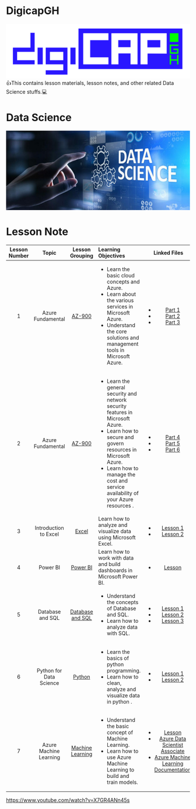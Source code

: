 # DigicapGH
![foo](https://github.com/gkwoode/DigicapGH/blob/main/DigiCAP.png)
:+1:This contains lesson materials, lesson notes, and other related Data Science stuffs.:computer:

# Data Science
![foo](https://github.com/gkwoode/DigicapGH/blob/main/datascience.jpeg)

# Lesson Note
| Lesson Number | Topic | Lesson Grouping | Learning Objectives | Linked Files |
| :-----: | :-----: | :-----: | :----- | :-----: |
| 1 | Azure Fundamental | [AZ-900](1-Azure-Fundamental/README.md)  | <ul><li>Learn the basic cloud concepts and Azure.</li><li>Learn about the various services in Microsoft Azure.</li><li>Understand the core solutions and management tools in Microsoft Azure.</li></ul> | <ul><li>[Part 1](https://docs.microsoft.com/en-us/learn/paths/az-900-describe-cloud-concepts/)</li><li>[Part 2](https://docs.microsoft.com/en-us/learn/paths/az-900-describe-core-azure-services/)</li><li>[Part 3](https://docs.microsoft.com/en-us/learn/paths/az-900-describe-core-solutions-management-tools-azure/)</li></ul> |
| 2 | Azure Fundamental | [AZ-900](1-Azure-Fundamental/README.md) | <ul><li>Learn the general security and network security features in Microsoft Azure.</li><li>Learn how to secure and govern resources in Microsoft Azure.</li><li>Learn how to manage the cost and service availability of your Azure resources .</li></ul> | <ul><li>[Part 4](https://docs.microsoft.com/en-us/learn/paths/az-900-describe-general-security-network-security-features/)</li><li>[Part 5](https://docs.microsoft.com/en-us/learn/paths/az-900-describe-identity-governance-privacy-compliance-features/)</li><li>[Part 6](https://docs.microsoft.com/en-us/learn/paths/az-900-describe-azure-cost-management-service-level-agreements/)</li></ul> |
| 3 | Introduction to Excel | [Excel](2-Excel/README.md) | Learn how to analyze and visualize data using Microsoft Excel. | <ul><li>[Lesson 1](https://www.youtube.com/watch?v=K74_FNnlIF8)</li><li>[Lesson 2](https://www.youtube.com/watch?v=xhFDYKqWlqw)</li></ul> |
| 4 | Power BI | [Power BI](3-Power-BI/README.md) | Learn how to work with data and build dashboards in Microsoft Power BI. | <ul><li>[Lesson](https://www.youtube.com/watch?v=AGrl-H87pRU)</li></ul> |
| 5 | Database and SQL | [Database and SQL](4-Database-and-SQL/README.md) | <ul><li>Understand the concepts of Database and SQL.</li><li>Learn how to analyze data with SQL.</li></ul> | <ul><li>[Lesson 1](https://www.analyticsvidhya.com/blog/2021/06/sql-for-data-science-a-beginners-guide/)</li><li>[Lesson 2](https://www.youtube.com/watch?v=sTiWTx0ifaM)</li><li>[Lesson 3](https://www.youtube.com/watch?v=uGkIhx8KhbU)</li></ul> |
| 6 | Python for Data Science | [Python](5-Python/README.md) | <ul><li>Learn the basics of python programming.</li><li>Learn how to clean, analyze and visualize data in python .</li></ul> | <ul><li>[Lesson 1](https://www.youtube.com/watch?v=_uQrJ0TkZlc)</li><li>[Lesson 2](https://www.youtube.com/watch?v=-o3AxdVcUtQ&t=760s)</li></ul> |
| 7 | Azure Machine Learning  | [Machine Learning](6-Machine-Learning/README.md) | <ul><li>Understand the basic concept of Machine Learning.</li><li>Learn how to use Azure Machine Learning to build and train models.</li></ul> | <ul><li>[Lesson](https://www.geeksforgeeks.org/introduction-machine-learning/)</li><li>[Azure Data Scientist Associate](https://docs.microsoft.com/en-us/learn/certifications/azure-data-scientist/)</li><li>[Azure Machine Learning Documentation](https://docs.microsoft.com/en-us/azure/machine-learning/)</li></ul> |


https://www.youtube.com/watch?v=X7GR4ANn45s
